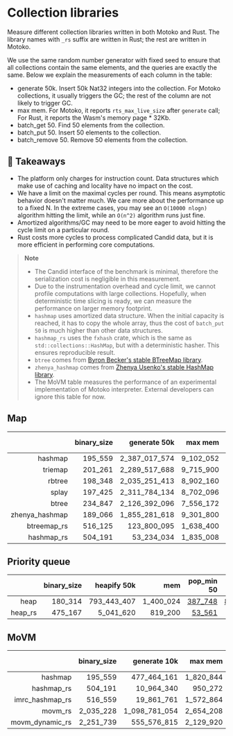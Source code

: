 # Collection libraries

Measure different collection libraries written in both Motoko and Rust. 
The library names with `_rs` suffix are written in Rust; the rest are written in Motoko.

We use the same random number generator with fixed seed to ensure that all collections contain
the same elements, and the queries are exactly the same. Below we explain the measurements of each column in the table:

* generate 50k. Insert 50k Nat32 integers into the collection. For Motoko collections, it usually triggers the GC; the rest of the column are not likely to trigger GC.
* max mem. For Motoko, it reports `rts_max_live_size` after `generate` call; For Rust, it reports the Wasm's memory page * 32Kb.
* batch_get 50. Find 50 elements from the collection.
* batch_put 50. Insert 50 elements to the collection.
* batch_remove 50. Remove 50 elements from the collection.

## **💎 Takeaways**

* The platform only charges for instruction count. Data structures which make use of caching and locality have no impact on the cost.
* We have a limit on the maximal cycles per round. This means asymptotic behavior doesn't matter much. We care more about the performance up to a fixed N. In the extreme cases, you may see an `O(10000 nlogn)` algorithm hitting the limit, while an `O(n^2)` algorithm runs just fine.
* Amortized algorithms/GC may need to be more eager to avoid hitting the cycle limit on a particular round.
* Rust costs more cycles to process complicated Candid data, but it is more efficient in performing core computations.

> **Note**
>
> * The Candid interface of the benchmark is minimal, therefore the serialization cost is negligible in this measurement.
> * Due to the instrumentation overhead and cycle limit, we cannot profile computations with large collections. Hopefully, when deterministic time slicing is ready, we can measure the performance on larger memory footprint.
> * `hashmap` uses amortized data structure. When the initial capacity is reached, it has to copy the whole array, thus the cost of `batch_put 50` is much higher than other data structures.
> * `hashmap_rs` uses the `fxhash` crate, which is the same as `std::collections::HashMap`, but with a deterministic hasher. This ensures reproducible result.
> * `btree` comes from [Byron Becker's stable BTreeMap library](https://github.com/canscale/StableHeapBTreeMap).
> * `zhenya_hashmap` comes from [Zhenya Usenko's stable HashMap library](https://github.com/ZhenyaUsenko/motoko-hash-map).
> * The MoVM table measures the performance of an experimental implementation of Motoko interpreter. External developers can ignore this table for now.

## Map

| |binary_size|generate 50k|max mem|batch_get 50|batch_put 50|batch_remove 50|
|--:|--:|--:|--:|--:|--:|--:|
|hashmap|195_559|2_387_017_574|9_102_052|[1_293_415](hashmap_get.svg)|[689_296_283](hashmap_put.svg)|[1_225_104](hashmap_remove.svg)|
|triemap|201_261|2_289_517_688|9_715_900|[893_026](triemap_get.svg)|[2_115_311](triemap_put.svg)|[1_191_446](triemap_remove.svg)|
|rbtree|198_348|2_035_251_413|8_902_160|[793_297](rbtree_get.svg)|[1_850_762](rbtree_put.svg)|[1_001_355](rbtree_remove.svg)|
|splay|197_425|2_311_784_134|8_702_096|[1_265_818](splay_get.svg)|[2_182_532](splay_put.svg)|[1_267_265](splay_remove.svg)|
|btree|234_847|2_126_392_096|7_556_172|[941_598](btree_get.svg)|[1_959_940](btree_put.svg)|[996_986](btree_remove.svg)|
|zhenya_hashmap|189_066|1_855_281_618|9_301_800|[746_302](zhenya_hashmap_get.svg)|[1_651_710](zhenya_hashmap_put.svg)|[752_598](zhenya_hashmap_remove.svg)|
|btreemap_rs|516_125|123_800_095|1_638_400|[59_721](btreemap_rs_get.svg)|[140_267](btreemap_rs_put.svg)|[62_087](btreemap_rs_remove.svg)|
|hashmap_rs|504_191|53_234_034|1_835_008|[21_361](hashmap_rs_get.svg)|[63_796](hashmap_rs_put.svg)|[22_778](hashmap_rs_remove.svg)|

## Priority queue

| |binary_size|heapify 50k|mem|pop_min 50|put 50|
|--:|--:|--:|--:|--:|--:|
|heap|180_314|793_443_407|1_400_024|[387_748](heap_get.svg)|[824_203](heap_put.svg)|[389_316](heap_remove.svg)|
|heap_rs|475_167|5_041_620|819_200|[53_561](heap_rs_get.svg)|[22_281](heap_rs_put.svg)|[53_738](heap_rs_remove.svg)|

## MoVM

| |binary_size|generate 10k|max mem|batch_get 50|batch_put 50|batch_remove 50|
|--:|--:|--:|--:|--:|--:|--:|
|hashmap|195_559|477_464_161|1_820_844|[1_291_442](hashmap_get.svg)|[138_897_496](hashmap_put.svg)|[1_222_518](hashmap_remove.svg)|
|hashmap_rs|504_191|10_964_340|950_272|[20_676](hashmap_rs_get.svg)|[63_102](hashmap_rs_put.svg)|[21_668](hashmap_rs_remove.svg)|
|imrc_hashmap_rs|516_559|19_861_761|1_572_864|[31_820](imrc_hashmap_rs_get.svg)|[120_208](imrc_hashmap_rs_put.svg)|[37_919](imrc_hashmap_rs_remove.svg)|
|movm_rs|2_035_228|1_098_781_054|2_654_208|[2_743_966](movm_rs_get.svg)|[6_943_650](movm_rs_put.svg)|[5_416_733](movm_rs_remove.svg)|
|movm_dynamic_rs|2_251_739|555_576_815|2_129_920|[2_186_795](movm_dynamic_rs_get.svg)|[3_010_179](movm_dynamic_rs_put.svg)|[2_166_068](movm_dynamic_rs_remove.svg)|
